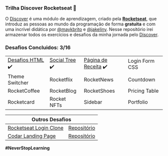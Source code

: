 ### Trilha Discover Rocketseat 🚀

O <a href="https://app.rocketseat.com.br/discover">Discover</a> é uma módulo de aprendizagem, criado pela <a target="_blank" href="https://www.rocketseat.com.br/"><b>Rocketseat</b></a>, que introduz as pessoas ao mundo da programação de forma <b>gratuita</b> e com uma incrível didática por <a target="_blank" href="https://github.com/maykbrito/maykbrito">@maykbrito</a> e <a href="https://github.com/jakeliny">@jakeliny</a>. Nesse repositório irei armazenar todos os exercícios e desafios da minha jornada pelo <a href="https://app.rocketseat.com.br/discover">Discover</a>.

### Desafios Concluidos: 3/16

<table>
<tbody>
  <tr>
    <td><a target="_blank" href="https://luizfranzon.github.io/rocketseat-discover/desafios/Desafio%20HTML/01nav.html">Desafios HTML</a> ✔️</td>
    <td><a target="_blank" href="https://luizfranzon.github.io/rocketseat-discover/desafios/Social%20Tree/index.html">Social Tree</a> ✔️</td>
    <td><a href="https://luizfranzon.github.io/rocketseat-discover/desafios/P%C3%A1gina%20de%20Receitas/index.html">Página de Receita</a> ✔️</td>
    <td>Login Form CSS</td>
  </tr>
  <tr>
    <td>Theme Switcher</td>
    <td>Rocketflix</td>
    <td>RocketNews</td>
    <td>Countdown</td>
  </tr>
  <tr>
    <td>RocketCoffee</td>
    <td>RocketBlog</td>
    <td>RocketShoes</td>
    <td>Pricing Table</td>
  </tr>
  <tr>
    <td>Rocketcard</td>
    <td>Rocket NFTs</td>
    <td>Sidebar</td>
    <td>Portfolio</td>
  </tr>
</tbody>
</table>

<table>
    <thead>
        <tr>
            <th colspan="2">Outros Desafios</th>
        </tr>
    </thead>
    <tbody>
        <tr>
            <td><a href="https://luizfranzon.github.io/rocketseat-login-UI_Clone/site.html">Rocketseat Login Clone</a></td>
            <td><a href="https://github.com/luizfranzon/rocketseat-login-UI_Clone">Repositório</a></td>
        </tr>
        <tr>
            <td><a href="https://luizfranzon.github.io/Codar-DevChallenge/meu_projeto/index.html">Codar Landing Page</a></td>
            <td><a href="https://github.com/luizfranzon/Codar-DevChallenge">Repositório</a></td>
        <tr>
    </tbody>
</table>

**#NeverStopLearning**
